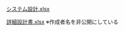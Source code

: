 [システム設計.xlsx](https://github.com/saiki-m/yonda/files/14813944/default.xlsx)

[詳細設計書.xlsx](https://github.com/saiki-m/yonda/files/14813962/default.xlsx)
※作成者名を非公開にしている
